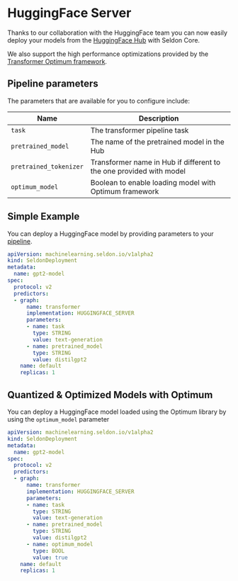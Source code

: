 # HuggingFace Server

Thanks to our collaboration with the HuggingFace team you can now easily deploy your models from the [HuggingFace Hub](https://huggingface.co/models) with Seldon Core.

We also support the high performance optimizations provided by the [Transformer Optimum framework](https://huggingface.co/docs/optimum/index).

## Pipeline parameters

The parameters that are available for you to configure include:

| Name | Description |
| ---- | ----------- |
| `task` | The transformer pipeline task |
| `pretrained_model` | The name of the pretrained model in the Hub |
| `pretrained_tokenizer` | Transformer name in Hub if different to the one provided with model |
| `optimum_model` | Boolean to enable loading model with Optimum framework |

## Simple Example

You can deploy a HuggingFace model by providing parameters to your [pipeline](https://huggingface.co/docs/transformers/main_classes/pipelines).

```yaml
apiVersion: machinelearning.seldon.io/v1alpha2
kind: SeldonDeployment
metadata:
  name: gpt2-model
spec:
  protocol: v2
  predictors:
  - graph:
      name: transformer
      implementation: HUGGINGFACE_SERVER
      parameters:
      - name: task
        type: STRING
        value: text-generation
      - name: pretrained_model
        type: STRING
        value: distilgpt2
    name: default
    replicas: 1
```

## Quantized & Optimized Models with Optimum

You can deploy a HuggingFace model loaded using the Optimum library by using the `optimum_model` parameter

```yaml
apiVersion: machinelearning.seldon.io/v1alpha2
kind: SeldonDeployment
metadata:
  name: gpt2-model
spec:
  protocol: v2
  predictors:
  - graph:
      name: transformer
      implementation: HUGGINGFACE_SERVER
      parameters:
      - name: task
        type: STRING
        value: text-generation
      - name: pretrained_model
        type: STRING
        value: distilgpt2
      - name: optimum_model
        type: BOOL
        value: true
    name: default
    replicas: 1
```

